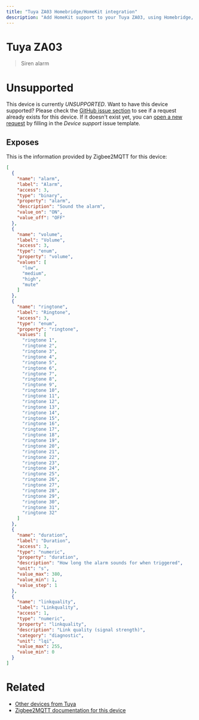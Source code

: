 ```yaml
---
title: "Tuya ZA03 Homebridge/HomeKit integration"
description: "Add HomeKit support to your Tuya ZA03, using Homebridge, Zigbee2MQTT and homebridge-z2m."
---
```

<!---
This file has been GENERATED using src/docgen/docgen.ts
DO NOT EDIT THIS FILE MANUALLY!
-->
# Tuya ZA03
> Siren alarm


# Unsupported

This device is currently *UNSUPPORTED*.
Want to have this device supported? Please check the [GitHub issue section](https://github.com/itavero/homebridge-z2m/issues?q=ZA03) to see if a request already exists for this device.
If it doesn't exist yet, you can [open a new request](https://github.com/itavero/homebridge-z2m/issues/new?assignees=&labels=enhancement&template=device_support.yml&title=%5BDevice%5D+Tuya%20ZA03&model=Tuya%20ZA03&exposes=%5B%0A%20%20%7B%0A%20%20%20%20%22name%22%3A%20%22alarm%22%2C%0A%20%20%20%20%22label%22%3A%20%22Alarm%22%2C%0A%20%20%20%20%22access%22%3A%203%2C%0A%20%20%20%20%22type%22%3A%20%22binary%22%2C%0A%20%20%20%20%22property%22%3A%20%22alarm%22%2C%0A%20%20%20%20%22description%22%3A%20%22Sound%20the%20alarm%22%2C%0A%20%20%20%20%22value_on%22%3A%20%22ON%22%2C%0A%20%20%20%20%22value_off%22%3A%20%22OFF%22%0A%20%20%7D%2C%0A%20%20%7B%0A%20%20%20%20%22name%22%3A%20%22volume%22%2C%0A%20%20%20%20%22label%22%3A%20%22Volume%22%2C%0A%20%20%20%20%22access%22%3A%203%2C%0A%20%20%20%20%22type%22%3A%20%22enum%22%2C%0A%20%20%20%20%22property%22%3A%20%22volume%22%2C%0A%20%20%20%20%22values%22%3A%20%5B%0A%20%20%20%20%20%20%22low%22%2C%0A%20%20%20%20%20%20%22medium%22%2C%0A%20%20%20%20%20%20%22high%22%2C%0A%20%20%20%20%20%20%22mute%22%0A%20%20%20%20%5D%0A%20%20%7D%2C%0A%20%20%7B%0A%20%20%20%20%22name%22%3A%20%22ringtone%22%2C%0A%20%20%20%20%22label%22%3A%20%22Ringtone%22%2C%0A%20%20%20%20%22access%22%3A%203%2C%0A%20%20%20%20%22type%22%3A%20%22enum%22%2C%0A%20%20%20%20%22property%22%3A%20%22ringtone%22%2C%0A%20%20%20%20%22values%22%3A%20%5B%0A%20%20%20%20%20%20%22ringtone%201%22%2C%0A%20%20%20%20%20%20%22ringtone%202%22%2C%0A%20%20%20%20%20%20%22ringtone%203%22%2C%0A%20%20%20%20%20%20%22ringtone%204%22%2C%0A%20%20%20%20%20%20%22ringtone%205%22%2C%0A%20%20%20%20%20%20%22ringtone%206%22%2C%0A%20%20%20%20%20%20%22ringtone%207%22%2C%0A%20%20%20%20%20%20%22ringtone%208%22%2C%0A%20%20%20%20%20%20%22ringtone%209%22%2C%0A%20%20%20%20%20%20%22ringtone%2010%22%2C%0A%20%20%20%20%20%20%22ringtone%2011%22%2C%0A%20%20%20%20%20%20%22ringtone%2012%22%2C%0A%20%20%20%20%20%20%22ringtone%2013%22%2C%0A%20%20%20%20%20%20%22ringtone%2014%22%2C%0A%20%20%20%20%20%20%22ringtone%2015%22%2C%0A%20%20%20%20%20%20%22ringtone%2016%22%2C%0A%20%20%20%20%20%20%22ringtone%2017%22%2C%0A%20%20%20%20%20%20%22ringtone%2018%22%2C%0A%20%20%20%20%20%20%22ringtone%2019%22%2C%0A%20%20%20%20%20%20%22ringtone%2020%22%2C%0A%20%20%20%20%20%20%22ringtone%2021%22%2C%0A%20%20%20%20%20%20%22ringtone%2022%22%2C%0A%20%20%20%20%20%20%22ringtone%2023%22%2C%0A%20%20%20%20%20%20%22ringtone%2024%22%2C%0A%20%20%20%20%20%20%22ringtone%2025%22%2C%0A%20%20%20%20%20%20%22ringtone%2026%22%2C%0A%20%20%20%20%20%20%22ringtone%2027%22%2C%0A%20%20%20%20%20%20%22ringtone%2028%22%2C%0A%20%20%20%20%20%20%22ringtone%2029%22%2C%0A%20%20%20%20%20%20%22ringtone%2030%22%2C%0A%20%20%20%20%20%20%22ringtone%2031%22%2C%0A%20%20%20%20%20%20%22ringtone%2032%22%0A%20%20%20%20%5D%0A%20%20%7D%2C%0A%20%20%7B%0A%20%20%20%20%22name%22%3A%20%22duration%22%2C%0A%20%20%20%20%22label%22%3A%20%22Duration%22%2C%0A%20%20%20%20%22access%22%3A%203%2C%0A%20%20%20%20%22type%22%3A%20%22numeric%22%2C%0A%20%20%20%20%22property%22%3A%20%22duration%22%2C%0A%20%20%20%20%22description%22%3A%20%22How%20long%20the%20alarm%20sounds%20for%20when%20triggered%22%2C%0A%20%20%20%20%22unit%22%3A%20%22s%22%2C%0A%20%20%20%20%22value_max%22%3A%20380%2C%0A%20%20%20%20%22value_min%22%3A%201%2C%0A%20%20%20%20%22value_step%22%3A%201%0A%20%20%7D%2C%0A%20%20%7B%0A%20%20%20%20%22name%22%3A%20%22linkquality%22%2C%0A%20%20%20%20%22label%22%3A%20%22Linkquality%22%2C%0A%20%20%20%20%22access%22%3A%201%2C%0A%20%20%20%20%22type%22%3A%20%22numeric%22%2C%0A%20%20%20%20%22property%22%3A%20%22linkquality%22%2C%0A%20%20%20%20%22description%22%3A%20%22Link%20quality%20(signal%20strength)%22%2C%0A%20%20%20%20%22category%22%3A%20%22diagnostic%22%2C%0A%20%20%20%20%22unit%22%3A%20%22lqi%22%2C%0A%20%20%20%20%22value_max%22%3A%20255%2C%0A%20%20%20%20%22value_min%22%3A%200%0A%20%20%7D%0A%5D) by filling in the _Device support_ issue template.

## Exposes

This is the information provided by Zigbee2MQTT for this device:

```json
[
  {
    "name": "alarm",
    "label": "Alarm",
    "access": 3,
    "type": "binary",
    "property": "alarm",
    "description": "Sound the alarm",
    "value_on": "ON",
    "value_off": "OFF"
  },
  {
    "name": "volume",
    "label": "Volume",
    "access": 3,
    "type": "enum",
    "property": "volume",
    "values": [
      "low",
      "medium",
      "high",
      "mute"
    ]
  },
  {
    "name": "ringtone",
    "label": "Ringtone",
    "access": 3,
    "type": "enum",
    "property": "ringtone",
    "values": [
      "ringtone 1",
      "ringtone 2",
      "ringtone 3",
      "ringtone 4",
      "ringtone 5",
      "ringtone 6",
      "ringtone 7",
      "ringtone 8",
      "ringtone 9",
      "ringtone 10",
      "ringtone 11",
      "ringtone 12",
      "ringtone 13",
      "ringtone 14",
      "ringtone 15",
      "ringtone 16",
      "ringtone 17",
      "ringtone 18",
      "ringtone 19",
      "ringtone 20",
      "ringtone 21",
      "ringtone 22",
      "ringtone 23",
      "ringtone 24",
      "ringtone 25",
      "ringtone 26",
      "ringtone 27",
      "ringtone 28",
      "ringtone 29",
      "ringtone 30",
      "ringtone 31",
      "ringtone 32"
    ]
  },
  {
    "name": "duration",
    "label": "Duration",
    "access": 3,
    "type": "numeric",
    "property": "duration",
    "description": "How long the alarm sounds for when triggered",
    "unit": "s",
    "value_max": 380,
    "value_min": 1,
    "value_step": 1
  },
  {
    "name": "linkquality",
    "label": "Linkquality",
    "access": 1,
    "type": "numeric",
    "property": "linkquality",
    "description": "Link quality (signal strength)",
    "category": "diagnostic",
    "unit": "lqi",
    "value_max": 255,
    "value_min": 0
  }
]
```

# Related
* [Other devices from Tuya](../index.md#tuya)
* [Zigbee2MQTT documentation for this device](https://www.zigbee2mqtt.io/devices/ZA03.html)